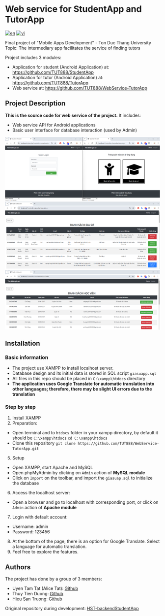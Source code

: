 # Web service for StudentApp and TutorApp
[![en](https://img.shields.io/badge/lang-en-blue.svg)](https://github.com/TUT888/WebService-TutorApp/blob/master/README.md)
[![vi](https://img.shields.io/badge/lang-vi-red.svg)](https://github.com/TUT888/WebService-TutorApp/blob/master/README.vi.md)

Final project of "Mobile Apps Development" - Ton Duc Thang University <br>
Topic: The intermediary app facilitates the service of finding tutors <br>

Project includes 3 modules: <br>
- Application for student (Android Application) at: https://github.com/TUT888/StudentApp
- Application for tutor (Android Application) at: https://github.com/TUT888/TutorApp
- Web service at: https://github.com/TUT888/WebService-TutorApp

## Project Description
**This is the source code for web service of the project.** It includes: <br>
- Web service API for Android applications
- Basic user interface for database interaction (used by Admin)

![alt text](image/image-0.png)
![alt text](image/image-1.png)
![alt text](image/image-2.png)

## Installation
### Basic information
- The project use XAMPP to install localhost server.
- Database design and its initial data is stored in SQL script `giasuapp.sql`
- All files in this repo should be placed in `C:\xampp\htdocs` directory
- **The application uses Google Translate for automatic translation into other languages; therefore, there may be slight UI errors due to the translation**

### Step by step
1. Install XAMPP
2. Preparation:
  - Open terminal and to `htdocs` folder in your xampp directory, by default it should be `C:\xampp\htdocs`
    `cd C:\xampp\htdocs`
  - Clone this repository
    `git clone https://github.com/TUT888/WebService-TutorApp.git`
5. Setup
  - Open XAMPP, start Apache and MySQL
  - Open phpMyAdmin by clicking on `Admin` action of **MySQL module**
  - Click on `Import` on the toolbar, and import the `giasuap.sql` to initialize the database
6. Access the localhost server:
  - Open a browser and go to localhost with corresponding port, or click on `Admin` action of **Apache module**
7. Login with default account:
  - Username: admin
  - Password: 123456
8. At the bottom of the page, there is an option for Google Translate. Select a language for automatic translation.
9. Feel free to explore the features.

## Authors
The project has done by a group of 3 members:
- Uyen Tam Tat (Alice Tat): [Github](https://github.com/TUT888)
- Thuy Tien Duong: [Github](https://github.com/tienduong-21)
- Hieu San Truong: [Github](https://github.com/hs0512)

Original repository during development: [HST-backendStudentApp](https://github.com/hs0512/backendStudentApp)
